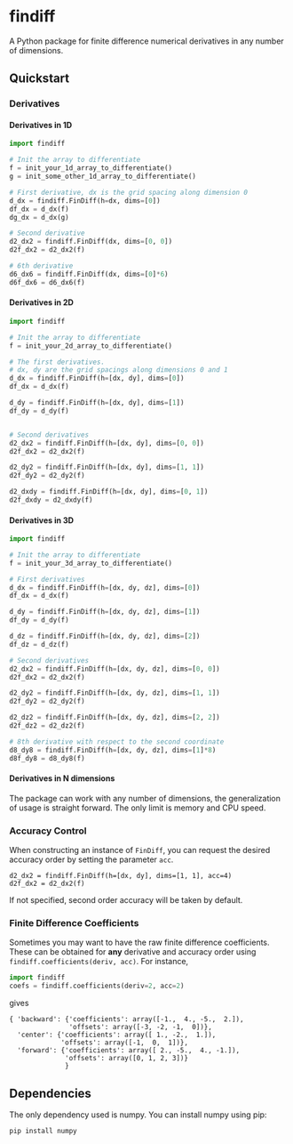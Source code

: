 # findiff
A Python package for finite difference numerical derivatives in
any number of dimensions.

## Quickstart

### Derivatives

#### Derivatives in 1D

```python
import findiff

# Init the array to differentiate
f = init_your_1d_array_to_differentiate()
g = init_some_other_1d_array_to_differentiate()

# First derivative, dx is the grid spacing along dimension 0
d_dx = findiff.FinDiff(h=dx, dims=[0])
df_dx = d_dx(f)
dg_dx = d_dx(g)

# Second derivative
d2_dx2 = findiff.FinDiff(dx, dims=[0, 0])
d2f_dx2 = d2_dx2(f)

# 6th derivative
d6_dx6 = findiff.FinDiff(dx, dims=[0]*6)
d6f_dx6 = d6_dx6(f)
```

#### Derivatives in 2D

```python
import findiff

# Init the array to differentiate
f = init_your_2d_array_to_differentiate()

# The first derivatives.
# dx, dy are the grid spacings along dimensions 0 and 1
d_dx = findiff.FinDiff(h=[dx, dy], dims=[0])
df_dx = d_dx(f)

d_dy = findiff.FinDiff(h=[dx, dy], dims=[1])
df_dy = d_dy(f)


# Second derivatives
d2_dx2 = findiff.FinDiff(h=[dx, dy], dims=[0, 0])
d2f_dx2 = d2_dx2(f)

d2_dy2 = findiff.FinDiff(h=[dx, dy], dims=[1, 1])
d2f_dy2 = d2_dy2(f)

d2_dxdy = findiff.FinDiff(h=[dx, dy], dims=[0, 1])
d2f_dxdy = d2_dxdy(f)
```

#### Derivatives in 3D

```python
import findiff

# Init the array to differentiate
f = init_your_3d_array_to_differentiate()

# First derivatives
d_dx = findiff.FinDiff(h=[dx, dy, dz], dims=[0])
df_dx = d_dx(f)

d_dy = findiff.FinDiff(h=[dx, dy, dz], dims=[1])
df_dy = d_dy(f)

d_dz = findiff.FinDiff(h=[dx, dy, dz], dims=[2])
df_dz = d_dz(f)

# Second derivatives
d2_dx2 = findiff.FinDiff(h=[dx, dy, dz], dims=[0, 0])
d2f_dx2 = d2_dx2(f)

d2_dy2 = findiff.FinDiff(h=[dx, dy, dz], dims=[1, 1])
d2f_dy2 = d2_dy2(f)

d2_dz2 = findiff.FinDiff(h=[dx, dy, dz], dims=[2, 2])
d2f_dz2 = d2_dz2(f)

# 8th derivative with respect to the second coordinate
d8_dy8 = findiff.FinDiff(h=[dx, dy, dz], dims=[1]*8)
d8f_dy8 = d8_dy8(f)

```

#### Derivatives in N dimensions

The package can work with any number of dimensions, the generalization
of usage is straight forward. The only limit is memory and CPU speed.


### Accuracy Control

When constructing an instance of `FinDiff`, you can request the desired accuracy
order by setting the parameter `acc`. 

```
d2_dx2 = findiff.FinDiff(h=[dx, dy], dims=[1, 1], acc=4)
d2f_dx2 = d2_dx2(f)
```

If not specified, second order accuracy will be taken by default.


### Finite Difference Coefficients

Sometimes you may want to have the raw finite difference coefficients.
These can be obtained for __any__ derivative and accuracy order
using `findiff.coefficients(deriv, acc)`. For instance,

```python
import findiff
coefs = findiff.coefficients(deriv=2, acc=2)
```

gives

```
{ 'backward': {'coefficients': array([-1.,  4., -5.,  2.]),
               'offsets': array([-3, -2, -1,  0])},
  'center': {'coefficients': array([ 1., -2.,  1.]),
             'offsets': array([-1,  0,  1])},
  'forward': {'coefficients': array([ 2., -5.,  4., -1.]),
              'offsets': array([0, 1, 2, 3])}
              }
```



## Dependencies

The only dependency used is numpy. You can install numpy using pip:

```
pip install numpy
```

